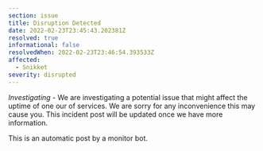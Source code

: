 ```yaml
---
section: issue
title: Disruption Detected
date: 2022-02-23T23:45:43.202381Z
resolved: true
informational: false
resolvedWhen: 2022-02-23T23:46:54.393533Z
affected:
  - Snikket
severity: disrupted
---
```

*Investigating* - We are investigating a potential issue that might affect the uptime of one our of services. We are sorry for any inconvenience this may cause you. This incident post will be updated once we have more information.

This is an automatic post by a monitor bot.
        
